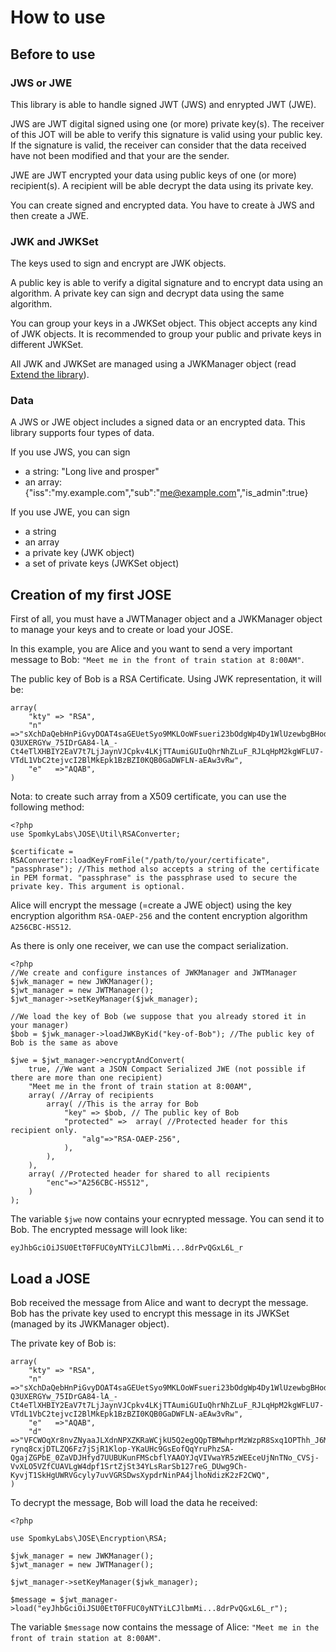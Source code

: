 # How to use #

## Before to use ##

### JWS or JWE

This library is able to handle signed JWT (JWS) and enrypted JWT (JWE).

JWS are JWT digital signed using one (or more) private key(s). The receiver of this JOT will be able to verify this signature is valid using your public key. If the signature is valid, the receiver can consider that the data received have not been modified and that your are the sender.

JWE are JWT encrypted your data using public keys of one (or more) recipient(s). A recipient will be able decrypt the data using its private key.

You can create signed and encrypted data. You have to create à JWS and then create a JWE.

### JWK and JWKSet

The keys used to sign and encrypt are JWK objects.

A public key is able to verify a digital signature and to encrypt data using an algorithm. A private key can sign and decrypt data using the same algorithm.

You can group your keys in a JWKSet object. This object accepts any kind of JWK objects. It is recommended to group your public and private keys in different JWKSet.

All JWK and JWKSet are managed using a JWKManager object (read [Extend the library](Extend.md)).

### Data

A JWS or JWE object includes a signed data or an encrypted data. This library supports four types of data.

If you use JWS, you can sign

* a string: "Long live and prosper"
* an array: {"iss":"my.example.com","sub":"me@example.com","is_admin":true}

If you use JWE, you can sign

* a string
* an array
* a private key (JWK object)
* a set of private keys (JWKSet object)

## Creation of my first JOSE ##

First of all, you must have a JWTManager object and a JWKManager object to manage your keys and to create or load your JOSE.

In this example, you are Alice and you want to send a very important message to Bob: ```"Meet me in the front of train station at 8:00AM"```.

The public key of Bob is a RSA Certificate. Using JWK representation, it will be:

    array(
        "kty" => "RSA",
        "n"   =>"sXchDaQebHnPiGvyDOAT4saGEUetSyo9MKLOoWFsueri23bOdgWp4Dy1WlUzewbgBHod5pcM9H95GQRV3JDXboIRROSBigeC5yjU1hGzHHyXss8UDprecbAYxknTcQkhslANGRUZmdTOQ5qTRsLAt6BTYuyvVRdhS8exSZEy_c4gs_7svlJJQ4H9_NxsiIoLwAEk7-Q3UXERGYw_75IDrGA84-lA_-Ct4eTlXHBIY2EaV7t7LjJaynVJCpkv4LKjTTAumiGUIuQhrNhZLuF_RJLqHpM2kgWFLU7-VTdL1VbC2tejvcI2BlMkEpk1BzBZI0KQB0GaDWFLN-aEAw3vRw",
        "e"   =>"AQAB",
    )

Nota: to create such array from a X509 certificate, you can use the following method:

    <?php
    use SpomkyLabs\JOSE\Util\RSAConverter;

    $certificate = RSAConverter::loadKeyFromFile("/path/to/your/certificate", "passphrase"); //This method also accepts a string of the certificate in PEM format. "passphrase" is the passphrase used to secure the private key. This argument is optional.

Alice will encrypt the message (=create a JWE object) using the key encryption algorithm ```RSA-OAEP-256``` and the content encryption algorithm ```A256CBC-HS512```.

As there is only one receiver, we can use the compact serialization.

    <?php
    //We create and configure instances of JWKManager and JWTManager
    $jwk_manager = new JWKManager();
    $jwt_manager = new JWTManager();
    $jwt_manager->setKeyManager($jwk_manager);

    //We load the key of Bob (we suppose that you already stored it in your manager)
    $bob = $jwk_manager->loadJWKByKid("key-of-Bob"); //The public key of Bob is the same as above

    $jwe = $jwt_manager->encryptAndConvert(
        true, //We want a JSON Compact Serialized JWE (not possible if there are more than one recipient)
        "Meet me in the front of train station at 8:00AM",
        array( //Array of recipients
            array( //This is the array for Bob
                "key" => $bob, // The public key of Bob
                "protected" =>  array( //Protected header for this recipient only.
                    "alg"=>"RSA-OAEP-256",
                ),
            ),
        ),
        array( //Protected header for shared to all recipients
            "enc"=>"A256CBC-HS512",
        )
    );

The variable ```$jwe``` now contains your ecnrypted message. You can send it to Bob. The encrypted message will look like:

    eyJhbGciOiJSU0EtT0FFUC0yNTYiLCJlbmMi...8drPvQGxL6L_r


## Load a JOSE ##

Bob received the message from Alice and want to decrypt the message. Bob has the private key used to encrypt this message in its JWKSet (managed by its JWKManager object).

The private key of Bob is:

    array(
        "kty" => "RSA",
        "n"   =>"sXchDaQebHnPiGvyDOAT4saGEUetSyo9MKLOoWFsueri23bOdgWp4Dy1WlUzewbgBHod5pcM9H95GQRV3JDXboIRROSBigeC5yjU1hGzHHyXss8UDprecbAYxknTcQkhslANGRUZmdTOQ5qTRsLAt6BTYuyvVRdhS8exSZEy_c4gs_7svlJJQ4H9_NxsiIoLwAEk7-Q3UXERGYw_75IDrGA84-lA_-Ct4eTlXHBIY2EaV7t7LjJaynVJCpkv4LKjTTAumiGUIuQhrNhZLuF_RJLqHpM2kgWFLU7-VTdL1VbC2tejvcI2BlMkEpk1BzBZI0KQB0GaDWFLN-aEAw3vRw",
        "e"   =>"AQAB",
        "d"   =>"VFCWOqXr8nvZNyaaJLXdnNPXZKRaWCjkU5Q2egQQpTBMwhprMzWzpR8Sxq1OPThh_J6MUD8Z35wky9b8eEO0pwNS8xlh1lOFRRBoNqDIKVOku0aZb-rynq8cxjDTLZQ6Fz7jSjR1Klop-YKaUHc9GsEofQqYruPhzSA-QgajZGPbE_0ZaVDJHfyd7UUBUKunFMScbflYAAOYJqVIVwaYR5zWEEceUjNnTNo_CVSj-VvXLO5VZfCUAVLgW4dpf1SrtZjSt34YLsRarSb127reG_DUwg9Ch-KyvjT1SkHgUWRVGcyly7uvVGRSDwsXypdrNinPA4jlhoNdizK2zF2CWQ",
    )

To decrypt the message, Bob will load the data he received:

    <?php

    use SpomkyLabs\JOSE\Encryption\RSA;

    $jwk_manager = new JWKManager();
    $jwt_manager = new JWTManager();
    
    $jwt_manager->setKeyManager($jwk_manager);

    $message = $jwt_manager->load("eyJhbGciOiJSU0EtT0FFUC0yNTYiLCJlbmMi...8drPvQGxL6L_r");


The variable ```$message``` now contains the message of Alice: ```"Meet me in the front of train station at 8:00AM"```.

